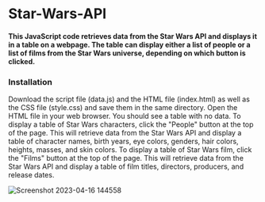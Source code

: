 # Star-Wars-API
#### This JavaScript code retrieves data from the Star Wars API and displays it in a table on a webpage. The table can display either a list of people or a list of films from the Star Wars universe, depending on which button is clicked.
### Installation
Download the script file (data.js) and the HTML file (index.html) as well as the CSS file (style.css) and save them in the same directory.
Open the HTML file in your web browser. You should see a table with no data.
To display a table of Star Wars characters, click the "People" button at the top of the page. This will retrieve data from the Star Wars API and display a table of character names, birth years, eye colors, genders, hair colors, heights, masses, and skin colors. To display a table of Star Wars film, click the "Films" button at the top of the page. This will retrieve data from the Star Wars API and display a table of film titles, directors, producers, and release dates.

![Screenshot 2023-04-16 144558](https://user-images.githubusercontent.com/63597726/232335049-7ad00f2a-8d12-46e9-baec-7686b075906d.jpg)
